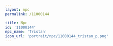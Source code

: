 ```yaml
---
layout: npc
permalink: /11000144

title: Npc
id: '11000144'
npc_name: 'Tristan'
icon_url: 'portrait/npc/11000144_tristan_p.png'
---
```

